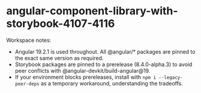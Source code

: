 # angular-component-library-with-storybook-4107-4116

Workspace notes:
- Angular 19.2.1 is used throughout. All @angular/* packages are pinned to the exact same version as required.
- Storybook packages are pinned to a prerelease (8.4.0-alpha.3) to avoid peer conflicts with @angular-devkit/build-angular@19.
- If your environment blocks prereleases, install with `npm i --legacy-peer-deps` as a temporary workaround, understanding the tradeoffs.